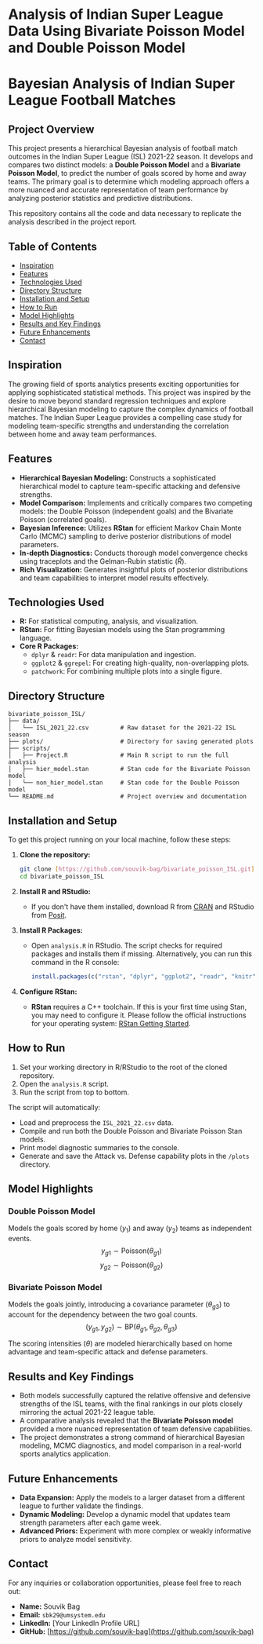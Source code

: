 # Analysis of Indian Super League Data Using Bivariate Poisson Model and Double Poisson Model

# Bayesian Analysis of Indian Super League Football Matches

## Project Overview

This project presents a hierarchical Bayesian analysis of football match outcomes in the Indian Super League (ISL) 2021-22 season. It develops and compares two distinct models: a **Double Poisson Model** and a **Bivariate Poisson Model**, to predict the number of goals scored by home and away teams. The primary goal is to determine which modeling approach offers a more nuanced and accurate representation of team performance by analyzing posterior statistics and predictive distributions.

This repository contains all the code and data necessary to replicate the analysis described in the project report.

## Table of Contents

- [Inspiration](#inspiration)
- [Features](#features)
- [Technologies Used](#technologies-used)
- [Directory Structure](#directory-structure)
- [Installation and Setup](#installation-and-setup)
- [How to Run](#how-to-run)
- [Model Highlights](#model-highlights)
- [Results and Key Findings](#results-and-key-findings)
- [Future Enhancements](#future-enhancements)
- [Contact](#contact)

## Inspiration

The growing field of sports analytics presents exciting opportunities for applying sophisticated statistical methods. This project was inspired by the desire to move beyond standard regression techniques and explore hierarchical Bayesian modeling to capture the complex dynamics of football matches. The Indian Super League provides a compelling case study for modeling team-specific strengths and understanding the correlation between home and away team performances.

## Features

-   **Hierarchical Bayesian Modeling:** Constructs a sophisticated hierarchical model to capture team-specific attacking and defensive strengths.
-   **Model Comparison:** Implements and critically compares two competing models: the Double Poisson (independent goals) and the Bivariate Poisson (correlated goals).
-   **Bayesian Inference:** Utilizes **RStan** for efficient Markov Chain Monte Carlo (MCMC) sampling to derive posterior distributions of model parameters.
-   **In-depth Diagnostics:** Conducts thorough model convergence checks using traceplots and the Gelman-Rubin statistic ($\hat{R}$).
-   **Rich Visualization:** Generates insightful plots of posterior distributions and team capabilities to interpret model results effectively.

## Technologies Used

-   **R:** For statistical computing, analysis, and visualization.
-   **RStan:** For fitting Bayesian models using the Stan programming language.
-   **Core R Packages:**
    -   `dplyr` & `readr`: For data manipulation and ingestion.
    -   `ggplot2` & `ggrepel`: For creating high-quality, non-overlapping plots.
    -   `patchwork`: For combining multiple plots into a single figure.

## Directory Structure

```
bivariate_poisson_ISL/
├── data/
│   └── ISL_2021_22.csv         # Raw dataset for the 2021-22 ISL season
├── plots/                      # Directory for saving generated plots
├── scripts/
│   ├── Project.R               # Main R script to run the full analysis
│   ├── hier_model.stan         # Stan code for the Bivariate Poisson model
│   └── non_hier_model.stan     # Stan code for the Double Poisson model
└── README.md                   # Project overview and documentation
```

## Installation and Setup

To get this project running on your local machine, follow these steps:

1.  **Clone the repository:**
    ```bash
    git clone [https://github.com/souvik-bag/bivariate_poisson_ISL.git](https://github.com/souvik-bag/bivariate_poisson_ISL.git)
    cd bivariate_poisson_ISL
    ```

2.  **Install R and RStudio:**
    -   If you don't have them installed, download R from [CRAN](https://cran.r-project.org/) and RStudio from [Posit](https://posit.co/download/rstudio-desktop/).

3.  **Install R Packages:**
    -   Open `analysis.R` in RStudio. The script checks for required packages and installs them if missing. Alternatively, you can run this command in the R console:
        ```R
        install.packages(c("rstan", "dplyr", "ggplot2", "readr", "knitr", "patchwork", "ggrepel"))
        ```

4.  **Configure RStan:**
    -   **RStan** requires a C++ toolchain. If this is your first time using Stan, you may need to configure it. Please follow the official instructions for your operating system: [RStan Getting Started](https://github.com/stan-dev/rstan/wiki/RStan-Getting-Started).

## How to Run

1.  Set your working directory in R/RStudio to the root of the cloned repository.
2.  Open the `analysis.R` script.
3.  Run the script from top to bottom.

The script will automatically:
-   Load and preprocess the `ISL_2021_22.csv` data.
-   Compile and run both the Double Poisson and Bivariate Poisson Stan models.
-   Print model diagnostic summaries to the console.
-   Generate and save the Attack vs. Defense capability plots in the `/plots` directory.

## Model Highlights

### Double Poisson Model
Models the goals scored by home ($y_1$) and away ($y_2$) teams as independent events.
$$ y_{g1} \sim \text{Poisson}(\theta_{g1}) $$
$$ y_{g2} \sim \text{Poisson}(\theta_{g2}) $$

### Bivariate Poisson Model
Models the goals jointly, introducing a covariance parameter ($\theta_{g3}$) to account for the dependency between the two goal counts.
$$ (y_{g1}, y_{g2}) \sim \text{BP}(\theta_{g1}, \theta_{g2}, \theta_{g3}) $$

The scoring intensities ($\theta$) are modeled hierarchically based on home advantage and team-specific attack and defense parameters.

## Results and Key Findings

-   Both models successfully captured the relative offensive and defensive strengths of the ISL teams, with the final rankings in our plots closely mirroring the actual 2021-22 league table.
-   A comparative analysis revealed that the **Bivariate Poisson model** provided a more nuanced representation of team defensive capabilities.
-   The project demonstrates a strong command of hierarchical Bayesian modeling, MCMC diagnostics, and model comparison in a real-world sports analytics application.

## Future Enhancements

-   **Data Expansion:** Apply the models to a larger dataset from a different league to further validate the findings.
-   **Dynamic Modeling:** Develop a dynamic model that updates team strength parameters after each game week.
-   **Advanced Priors:** Experiment with more complex or weakly informative priors to analyze model sensitivity.

## Contact

For any inquiries or collaboration opportunities, please feel free to reach out:

-   **Name:** Souvik Bag
-   **Email:** `sbk29@umsystem.edu`
-   **LinkedIn:** [Your LinkedIn Profile URL]
-   **GitHub:** [https://github.com/souvik-bag](https://github.com/souvik-bag)

